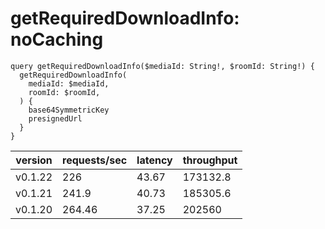 # getRequiredDownloadInfo: noCaching

```gql
query getRequiredDownloadInfo($mediaId: String!, $roomId: String!) {
  getRequiredDownloadInfo(
    mediaId: $mediaId,
    roomId: $roomId,
  ) {
    base64SymmetricKey
    presignedUrl
  }
}
```

| version | requests/sec | latency | throughput |
| ------- | ------------ | ------- | ---------- |
| v0.1.22 | 226          | 43.67   | 173132.8   |
| v0.1.21 | 241.9        | 40.73   | 185305.6   |
| v0.1.20 | 264.46       | 37.25   | 202560     |